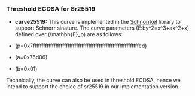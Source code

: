 
### Threshold ECDSA for Sr25519

- **curve25519:** This curve is implemented in the [Schnorrkel](https://github.com/w3f/schnorrkel) library to support Schnorr sinature. The curve parameters \(E:by^2=x^3+ax^2+x\) defined over \(\mathbb{F}_p\) are as follows:

- \(p=0x7fffffffffffffffffffffffffffffffffffffffffffffffffffffffffffffed\)
- \(a=0x76d06\)
-  \(b=0x01\)


Technically, the curve can also be used in threshold ECDSA, hence we intend to support the choice of sr25519 in our implementation version.